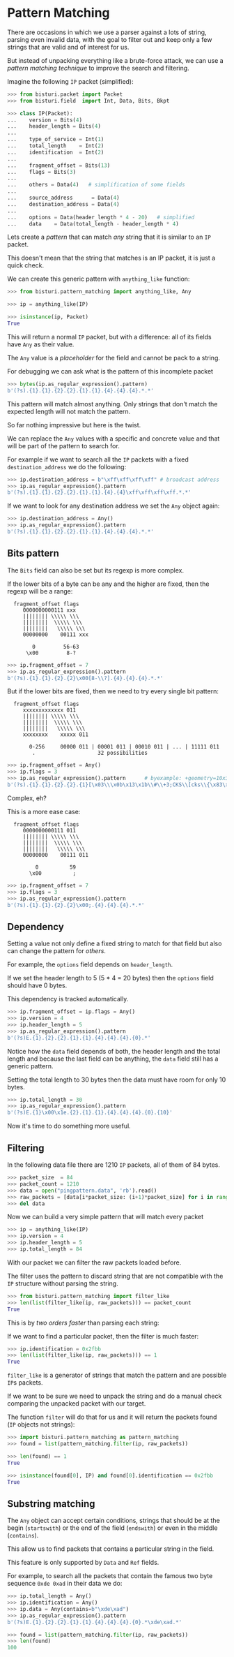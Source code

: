 # Pattern Matching

There are occasions in which we use a parser against a lots of string,
parsing even invalid data, with the goal to filter out and keep only
a few strings that are valid and of interest for us.

But instead of unpacking everything like a brute-force attack,
we can use a *pattern matching technique* to
improve the search and filtering.

Imagine the following `IP` packet (simplified):

```python
>>> from bisturi.packet import Packet
>>> from bisturi.field  import Int, Data, Bits, Bkpt

>>> class IP(Packet):
...    version = Bits(4)
...    header_length = Bits(4)
...
...    type_of_service = Int(1)
...    total_length    = Int(2)
...    identification  = Int(2)
...
...    fragment_offset = Bits(13)
...    flags = Bits(3)
...
...    others = Data(4)   # simplification of some fields
...
...    source_address      = Data(4)
...    destination_address = Data(4)
...
...    options = Data(header_length * 4 - 20)   # simplified
...    data    = Data(total_length - header_length * 4)
```

Lets create a *pattern* that can match *any* string that it is similar
to an `IP` packet.

This doesn't mean that the string that matches is an IP packet, it is
just a quick check.

We can create this generic pattern with `anything_like` function:

```python
>>> from bisturi.pattern_matching import anything_like, Any

>>> ip = anything_like(IP)

>>> isinstance(ip, Packet)
True
```

This will return a normal `IP` packet, but with a difference:
all of its fields have `Any` as their value.

The `Any` value is a *placeholder* for the field and cannot be pack to a string.

For debugging we can ask what is the pattern of this incomplete packet

```python
>>> bytes(ip.as_regular_expression().pattern)
b'(?s).{1}.{1}.{2}.{2}.{1}.{1}.{4}.{4}.{4}.*.*'
```

This pattern will match almost anything. Only strings that don't match
the expected length will not match the pattern.

So far nothing impressive but here is the twist.

We can replace the `Any` values with a specific and concrete value and
that will be part of the pattern to search for.

For example if we want to search all the `IP` packets with a fixed
`destination_address` we do the following:

```python
>>> ip.destination_address = b"\xff\xff\xff\xff" # broadcast address
>>> ip.as_regular_expression().pattern
b'(?s).{1}.{1}.{2}.{2}.{1}.{1}.{4}.{4}\xff\xff\xff\xff.*.*'
```

If we want to look for any destination address we set the `Any` object again:

```python
>>> ip.destination_address = Any()
>>> ip.as_regular_expression().pattern
b'(?s).{1}.{1}.{2}.{2}.{1}.{1}.{4}.{4}.{4}.*.*'
```

## Bits pattern

The `Bits` field can also be set but its regexp is more complex.

If the lower bits of a byte can be any and the higher are fixed,
then the regexp will be a range:

```
  fragment_offset flags
     0000000000111 xxx
     |||||||| \\\\\ \\\
     ||||||||  \\\\\ \\\
     ||||||||   \\\\\ \\\
     00000000    00111 xxx

        0         56-63
      \x00         8-?
```

```python
>>> ip.fragment_offset = 7
>>> ip.as_regular_expression().pattern
b'(?s).{1}.{1}.{2}.{2}\x00[8-\\?].{4}.{4}.{4}.*.*'
```

But if the lower bits are fixed, then we need to try every single bit pattern:

```
  fragment_offset flags
     xxxxxxxxxxxxx 011
     |||||||| \\\\\ \\\
     ||||||||  \\\\\ \\\
     ||||||||   \\\\\ \\\
     xxxxxxxx    xxxxx 011

       0-256     00000 011 | 00001 011 | 00010 011 | ... | 11111 011
        .                    32 possibilities
```

```python
>>> ip.fragment_offset = Any()
>>> ip.flags = 3
>>> ip.as_regular_expression().pattern		# byexample: +geometry=10x300
b'(?s).{1}.{1}.{2}.{2}.{1}[\x03\\\x0b\x13\x1b\\#\\+3;CKS\\[cks\\{\x83\x8b\x93\x9b\xa3\xab\xb3\xbb\xc3\xcb\xd3\xdb\xe3\xeb\xf3\xfb].{4}.{4}.{4}.*.*'
```

Complex, eh?

This is a more ease case:

```
  fragment_offset flags
     0000000000111 011
     |||||||| \\\\\ \\\
     ||||||||  \\\\\ \\\
     ||||||||   \\\\\ \\\
     00000000    00111 011

         0          59
       \x00          ;
```

```python
>>> ip.fragment_offset = 7
>>> ip.flags = 3
>>> ip.as_regular_expression().pattern
b'(?s).{1}.{1}.{2}.{2}\x00;.{4}.{4}.{4}.*.*'
```

## Dependency

Setting a value not only define a fixed string to match for that field
but also can change the pattern for *others*.

For example, the `options` field depends on `header_length`.

If we set the header length to 5 (5 * 4 = 20 bytes) then
the `options` field should have 0 bytes.

This dependency is tracked automatically.

```python
>>> ip.fragment_offset = ip.flags = Any()
>>> ip.version = 4
>>> ip.header_length = 5
>>> ip.as_regular_expression().pattern
b'(?s)E.{1}.{2}.{2}.{1}.{1}.{4}.{4}.{4}.{0}.*'
```

Notice how the `data` field depends of both, the header length
and the total length and because the last field can
be anything, the `data` field still has a generic pattern.

Setting the total length to 30 bytes then the data must have room
for only 10 bytes.

```python
>>> ip.total_length = 30
>>> ip.as_regular_expression().pattern
b'(?s)E.{1}\x00\x1e.{2}.{1}.{1}.{4}.{4}.{4}.{0}.{10}'
```

Now it's time to do something more useful.

## Filtering

In the following data file there are 1210 `IP` packets, all of them of 84 bytes.

```python
>>> packet_size  = 84
>>> packet_count = 1210
>>> data = open("pingpattern.data", 'rb').read()
>>> raw_packets = [data[i*packet_size: (i+1)*packet_size] for i in range(packet_count)]
>>> del data
```

Now we can build a very simple pattern that will match every packet

```python
>>> ip = anything_like(IP)
>>> ip.version = 4
>>> ip.header_length = 5
>>> ip.total_length = 84
```

With our packet we can filter the raw packets loaded before.

The filter uses the pattern
to discard string that are not compatible with the `IP` structure
without parsing the string.

```python
>>> from bisturi.pattern_matching import filter_like
>>> len(list(filter_like(ip, raw_packets))) == packet_count
True
```

This is by *two orders faster* than parsing each string:

If we want to find a particular packet, then the filter is much faster:

```python
>>> ip.identification = 0x2fbb
>>> len(list(filter_like(ip, raw_packets))) == 1
True
```

`filter_like` is a generator of strings that match the pattern and
are possible `IP`s packets.

If we want to be sure we need to unpack the string and do a manual check 
comparing the unpacked packet with our target.

The function `filter` will do that for us and it will return the packets
found (`IP` objects not strings):

```python
>>> import bisturi.pattern_matching as pattern_matching
>>> found = list(pattern_matching.filter(ip, raw_packets))

>>> len(found) == 1
True

>>> isinstance(found[0], IP) and found[0].identification == 0x2fbb
True
```

## Substring matching

The `Any` object can accept certain conditions, strings that should be
at the begin (`startswith`) or the end of the field (`endswith`) or
even in the middle (`contains`).

This allow us to find packets that contains a particular string in the field.

This feature is only supported by `Data` and `Ref` fields.

For example, to search all the packets that contain the famous
two byte sequence `0xde 0xad` in their data we do:

```python
>>> ip.total_length = Any()
>>> ip.identification = Any()
>>> ip.data = Any(contains=b"\xde\xad")
>>> ip.as_regular_expression().pattern
b'(?s)E.{1}.{2}.{2}.{1}.{1}.{4}.{4}.{4}.{0}.*\xde\xad.*'

>>> found = list(pattern_matching.filter(ip, raw_packets))
>>> len(found)
100
```

